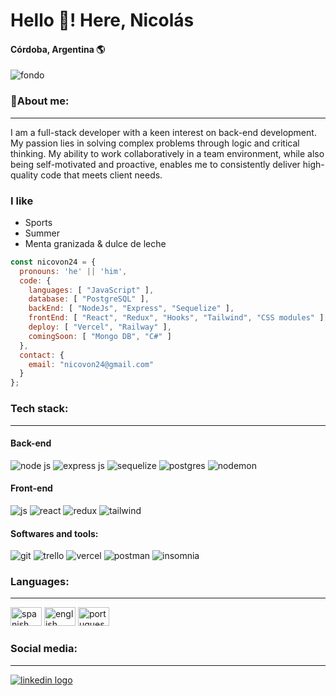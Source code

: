 <body>
  <!--Introduction-->
  <div>
    <h1>Hello 👋! Here, Nicolás</h1>
    <h4>Córdoba, Argentina 🌎</h4>
    <img src="https://res.cloudinary.com/dmnkfkrtt/image/upload/v1681073038/Nicol%C3%A1s_von_m%C3%BChlinen_1_o6pcb1.png" alt="fondo"/>
  </div>

  <!--About me-->
  <div>
    <h3>💫About me:</h3>
    <hr></hr>
    <p>I am a full-stack developer with a keen interest on back-end development. My passion lies in solving complex problems through logic and critical thinking. My ability to work collaboratively in a team environment, while also being self-motivated and proactive, enables me to consistently deliver high-quality code that meets client needs.</p>
    <h3>I like</h3>
    <ul>
      <li>Sports</li>
      <li>Summer</li>
      <li>Menta granizada & dulce de leche</li>
    </ul>
  </div>
  
  ```js
  const nicovon24 = {
    pronouns: 'he' || 'him',
    code: {
      languages: [ "JavaScript" ],
      database: [ "PostgreSQL" ],
      backEnd: [ "NodeJs", "Express", "Sequelize" ],
      frontEnd: [ "React", "Redux", "Hooks", "Tailwind", "CSS modules" ],
      deploy: [ "Vercel", "Railway" ],
      comingSoon: [ "Mongo DB", "C#" ]
    },
    contact: {
      email: "nicovon24@gmail.com"
    }
  };
  ```


   <!--Technologies-->
  <div>
    <h3>Tech stack:</h3>
    <hr></hr>
    <div class="flex flex-wrap">
      <!--Back-end-->
      <div class="flex">
        <h4>Back-end</h4>
        <img src="https://camo.githubusercontent.com/7d7b100e379663ee40a20989e6c61737e6396c1dafc3a7c6d2ada8d4447eb0e4/68747470733a2f2f696d672e736869656c64732e696f2f62616467652f6e6f64652e6a732d3644413535463f7374796c653d666f722d7468652d6261646765266c6f676f3d6e6f64652e6a73266c6f676f436f6c6f723d7768697465" alt="node js"/>
        <img src="https://camo.githubusercontent.com/8286a45a106e1a3c07489f83a38159981d888518a740b59c807ffc1b7b1e2f7b/68747470733a2f2f696d672e736869656c64732e696f2f62616467652f657870726573732e6a732d2532333430346435392e7376673f7374796c653d666f722d7468652d6261646765266c6f676f3d65787072657373266c6f676f436f6c6f723d253233363144414642" alt="express js"/>
        <img src="https://img.shields.io/badge/Sequelize-52B0E7?style=for-the-badge&logo=Sequelize&logoColor=white" alt="sequelize"/>
        <img src="https://camo.githubusercontent.com/29e7fc6c62f61f432d3852fbfa4190ff07f397ca3bde27a8196bcd5beae3ff77/68747470733a2f2f696d672e736869656c64732e696f2f62616467652f706f7374677265732d2532333331363139322e7376673f7374796c653d666f722d7468652d6261646765266c6f676f3d706f737467726573716c266c6f676f436f6c6f723d7768697465" alt="postgres"/>
        <img src="https://img.shields.io/badge/NODEMON-%23323330.svg?style=for-the-badge&logo=nodemon&logoColor=%BBDEAD" alt="nodemon"/>    
  </div>
  
  <!--Front-end-->
  <div class="flex">
        <h4>Front-end</h4>
        <img src="https://img.shields.io/badge/javascript-%23323330.svg?style=for-the-badge&logo=javascript&logoColor=%23F7DF1E&color=black" alt="js"/>
        <img src="https://img.shields.io/badge/react-%2320232a.svg?style=for-the-badge&logo=react&logoColor=%2361DAFB&color=blue" alt="react"/>
        <img src="https://camo.githubusercontent.com/9a7c7ebbabb2096c0ad0cac6f64bc9fe93f4954a3ae3f51d6f3e076ba462aab1/68747470733a2f2f696d672e736869656c64732e696f2f62616467652f72656475782d2532333539336438382e7376673f7374796c653d666f722d7468652d6261646765266c6f676f3d7265647578266c6f676f436f6c6f723d7768697465" alt="redux"/>
        <img src="https://img.shields.io/badge/tailwindcss-%2338B2AC.svg?style=for-the-badge&logo=tailwind-css&logoColor=white" alt="tailwind"/>
      </div>
  </div>
  
  <!--Software and tools-->
  <div class="flex">
        <h4>Softwares and tools:</h4>
        <img src="https://img.shields.io/badge/git-%23F05033.svg?style=for-the-badge&logo=git&logoColor=white" alt="git"/>
        <img src="https://img.shields.io/badge/Trello-%23026AA7.svg?style=for-the-badge&logo=Trello&logoColor=white" alt="trello"/>
        <img src="https://img.shields.io/badge/vercel-%23000000.svg?style=for-the-badge&logo=vercel&logoColor=white" alt="vercel"/>
        <img src="https://img.shields.io/badge/Postman-FF6C37?style=for-the-badge&logo=postman&logoColor=white" alt="postman"/>
        <img src="https://img.shields.io/badge/Insomnia-black?style=for-the-badge&logo=insomnia&logoColor=5849BE" alt="insomnia"/>
      </div>
  </div>
  
   <!--Languages-->
   <div>
    <h3>Languages:</h3>
    <hr></hr>
    <img src="https://upload.wikimedia.org/wikipedia/commons/8/89/Bandera_de_Espa%C3%B1a.svg" width="50" height="30" alt="spanish"/>
    <img src="https://upload.wikimedia.org/wikipedia/commons/thumb/a/a5/Flag_of_the_United_Kingdom_%281-2%29.svg/1200px-Flag_of_the_United_Kingdom_%281-2%29.svg.png" width="50" height="30" alt="english"/>
    <img src="https://www.worldatlas.com/img/flag/pt-flag.jpg" width="50" height="30" alt="portuguese"/>
   </div>
      
  
  <div class="flex">
    <h3>Social media:</h3>
    <hr></hr>
    <a href="https://www.linkedin.com/in/nicolas-von-muhlinen/" target="_blank"><img class="w-10" src="https://img.shields.io/badge/linkedin-%230077B5.svg?style=for-the-badge&logo=linkedin&logoColor=white" alt="linkedin logo"/></a>
  </div>
</body>
